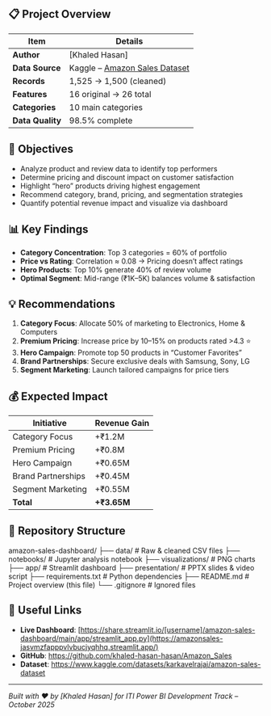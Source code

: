 
## 📋 Project Overview

| Item               | Details                                                     |
|--------------------|-------------------------------------------------------------|
| **Author**         | [Khaled Hasan]                                                 |
| **Data Source**    | Kaggle – [Amazon Sales Dataset](https://www.kaggle.com/datasets/karkavelrajaj/amazon-sales-dataset) |
| **Records**        | 1,525 → 1,500 (cleaned)                                     |
| **Features**       | 16 original → 26 total                                      |
| **Categories**     | 10 main categories                                          |
| **Data Quality**   | 98.5% complete                                              |

## 🎯 Objectives

- Analyze product and review data to identify top performers  
- Determine pricing and discount impact on customer satisfaction  
- Highlight “hero” products driving highest engagement  
- Recommend category, brand, pricing, and segmentation strategies  
- Quantify potential revenue impact and visualize via dashboard  

## 📊 Key Findings

- **Category Concentration**: Top 3 categories = 60% of portfolio  
- **Price vs Rating**: Correlation ≈ 0.08 → Pricing doesn’t affect ratings  
- **Hero Products**: Top 10% generate 40% of review volume  
- **Optimal Segment**: Mid-range (₹1K–5K) balances volume & satisfaction  

## 💡 Recommendations

1. **Category Focus**: Allocate 50% of marketing to Electronics, Home & Computers  
2. **Premium Pricing**: Increase price by 10–15% on products rated >4.3 ⭐  
3. **Hero Campaign**: Promote top 50 products in “Customer Favorites”  
4. **Brand Partnerships**: Secure exclusive deals with Samsung, Sony, LG  
5. **Segment Marketing**: Launch tailored campaigns for price tiers  

## 💰 Expected Impact

| Initiative                 | Revenue Gain |
|----------------------------|--------------|
| Category Focus             | +₹1.2M       |
| Premium Pricing            | +₹0.8M       |
| Hero Campaign              | +₹0.65M      |
| Brand Partnerships         | +₹0.45M      |
| Segment Marketing          | +₹0.55M      |
| **Total**                  | **+₹3.65M**  |

## 📁 Repository Structure
amazon-sales-dashboard/
├── data/ # Raw & cleaned CSV files
├── notebooks/ # Jupyter analysis notebook
├── visualizations/ # PNG charts
├── app/ # Streamlit dashboard
├── presentation/ # PPTX slides & video script
├── requirements.txt # Python dependencies
├── README.md # Project overview (this file)
└── .gitignore # Ignored files


## 🔗 Useful Links

- **Live Dashboard**: [https://share.streamlit.io/[username]/amazon-sales-dashboard/main/app/streamlit_app.py](https://amazonsales-jasvmzfapppvlvbucjyqhhq.streamlit.app/)  
- **GitHub**: https://github.com/khaled-hasan-hasan/Amazon_Sales
- **Dataset**: https://www.kaggle.com/datasets/karkavelrajaj/amazon-sales-dataset  

---

*Built with ❤️ by [Khaled Hasan] for ITI Power BI Development Track – October 2025*  
